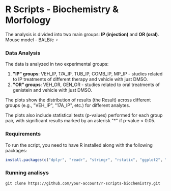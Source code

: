 # R Scripts - Biochemistry & Morfology

The analysis is divided into two main groups: **IP (injection)** and **OR (oral)**.
Mouse model - BALB/c ♀

### Data Analysis

The data is analyzed in two experimental groups:
1. **"IP" groups**: VEH_IP, 17A_IP, TUB_IP, COMB_IP, MP_IP - studies related to IP treatments of different therapy and vehicle with just DMSO.
2. **"OR" groups**: VEH_OR, GEN_OR - studies related to oral treatments of genistein and vehicle with just DMSO.

The plots show the distribution of results (the Result) across different groups (e.g., "VEH_IP", "17A_IP", etc.) for different analytes.

The plots also include statistical tests (p-values) performed for each group pair, with significant results marked by an asterisk "*" if p-value < 0.05.

### Requirements

To run the script, you need to have R installed along with the following packages:

```r
install.packages(c("dplyr", "readr", "stringr", "rstatix", "ggplot2", "ggpubr"))

```

### Running analisys

```
git clone https://github.com/your-account/r-scripts-biochemistry.git
```
